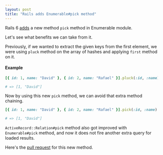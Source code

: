 ```yaml
---
layout: post
title: "Rails adds Enumerable#pick method"
---
```


Rails 6 [adds](https://github.com/rails/rails/pull/38760) a new method 
`pick` method in Enumerable module.

Let's see what benefits we can take from it.

Previously, if we wanted to extract the given keys from the first element, we 
were using `pluck` method on the array of hashes and applying `first` method on
it.

#### Example

```ruby
[{ id: 1, name: "David" }, { id: 2, name: "Rafael" }].pluck(:id, :name).first

# => [1, "David"]
```

Now by using this new `pick` method, we can avoid that extra method chaining.

```ruby
[{ id: 1, name: "David" }, { id: 2, name: "Rafael" }].pick(:id, :name)

# => [1, "David"]
```

`ActiveRecord::Relation#pick` method also got improved with `Enumerable#pick`
method, and now it does not fire another extra query for loaded results.

Here's the [pull request](https://github.com/rails/rails/pull/38760) for this
new method.
